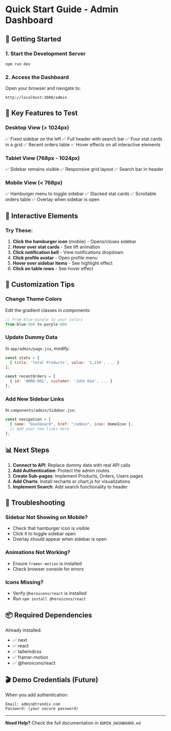 # Quick Start Guide - Admin Dashboard

## 🚀 Getting Started

### 1. Start the Development Server

```bash
npm run dev
```

### 2. Access the Dashboard

Open your browser and navigate to:

```
http://localhost:3000/admin
```

## 📱 Key Features to Test

### Desktop View (> 1024px)

✅ Fixed sidebar on the left
✅ Full header with search bar
✅ Four stat cards in a grid
✅ Recent orders table
✅ Hover effects on all interactive elements

### Tablet View (768px - 1024px)

✅ Sidebar remains visible
✅ Responsive grid layout
✅ Search bar in header

### Mobile View (< 768px)

✅ Hamburger menu to toggle sidebar
✅ Stacked stat cards
✅ Scrollable orders table
✅ Overlay when sidebar is open

## 🎯 Interactive Elements

### Try These:

1. **Click the hamburger icon** (mobile) - Opens/closes sidebar
2. **Hover over stat cards** - See lift animation
3. **Click notification bell** - View notifications dropdown
4. **Click profile avatar** - Open profile menu
5. **Hover over sidebar items** - See highlight effect
6. **Click on table rows** - See hover effect

## 🎨 Customization Tips

### Change Theme Colors

Edit the gradient classes in components:

```jsx
// From blue-purple to your colors
from-blue-600 to-purple-600
```

### Update Dummy Data

In `app/admin/page.jsx`, modify:

```jsx
const stats = [
  { title: 'Total Products', value: '1,234', ... }
];

const recentOrders = [
  { id: '#ORD-001', customer: 'John Doe', ... }
];
```

### Add New Sidebar Links

In `components/admin/Sidebar.jsx`:

```jsx
const navigation = [
  { name: "Dashboard", href: "/admin", icon: HomeIcon },
  // Add your new links here
];
```

## 📊 Next Steps

1. **Connect to API**: Replace dummy data with real API calls
2. **Add Authentication**: Protect the admin routes
3. **Create Sub-pages**: Implement Products, Orders, Users pages
4. **Add Charts**: Install recharts or chart.js for visualizations
5. **Implement Search**: Add search functionality to header

## 🐛 Troubleshooting

### Sidebar Not Showing on Mobile?

- Check that hamburger icon is visible
- Click it to toggle sidebar open
- Overlay should appear when sidebar is open

### Animations Not Working?

- Ensure `framer-motion` is installed
- Check browser console for errors

### Icons Missing?

- Verify `@heroicons/react` is installed
- Run `npm install @heroicons/react`

## 📦 Required Dependencies

Already installed:

- ✅ next
- ✅ react
- ✅ tailwindcss
- ✅ framer-motion
- ✅ @heroicons/react

## 🎬 Demo Credentials (Future)

When you add authentication:

```
Email: admin@trendix.com
Password: (your secure password)
```

---

**Need Help?** Check the full documentation in `ADMIN_DASHBOARD.md`
